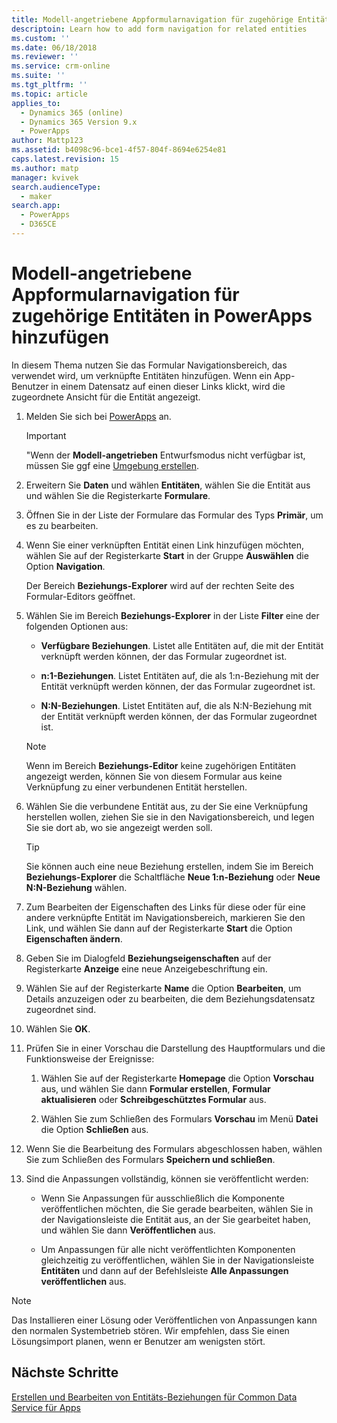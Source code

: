 ```yaml
---
title: Modell-angetriebene Appformularnavigation für zugehörige Entitäten in PowerApps hinzufügen | MicrosoftDocs
descriptoin: Learn how to add form navigation for related entities
ms.custom: ''
ms.date: 06/18/2018
ms.reviewer: ''
ms.service: crm-online
ms.suite: ''
ms.tgt_pltfrm: ''
ms.topic: article
applies_to:
  - Dynamics 365 (online)
  - Dynamics 365 Version 9.x
  - PowerApps
author: Mattp123
ms.assetid: b4098c96-bce1-4f57-804f-8694e6254e81
caps.latest.revision: 15
ms.author: matp
manager: kvivek
search.audienceType:
  - maker
search.app:
  - PowerApps
  - D365CE
---
```

# <a name="add-model-driven-app-form-navigation-for-related-entities"></a>Modell-angetriebene Appformularnavigation für zugehörige Entitäten in PowerApps hinzufügen

In diesem Thema nutzen Sie das Formular Navigationsbereich, das verwendet wird, um verknüpfte Entitäten hinzufügen. Wenn ein App-Benutzer in einem Datensatz auf einen dieser Links klickt, wird die zugeordnete Ansicht für die Entität angezeigt.   
  
1.  Melden Sie sich bei [PowerApps](https://web.powerapps.com/?utm_source=padocs&utm_medium=linkinadoc&utm_campaign=referralsfromdoc) an.  

  
    > [!IMPORTANT]
    > "Wenn der **Modell-angetrieben** Entwurfsmodus nicht verfügbar ist, müssen Sie ggf eine [Umgebung erstellen](https://docs.microsoft.com/powerapps/administrator/create-environment). 

2.  Erweitern Sie **Daten** und wählen **Entitäten**, wählen Sie die Entität aus und wählen Sie die Registerkarte **Formulare**. 
  
3.  Öffnen Sie in der Liste der Formulare das Formular des Typs **Primär**, um es zu bearbeiten.  
  
4.  Wenn Sie einer verknüpften Entität einen Link hinzufügen möchten, wählen Sie auf der Registerkarte **Start** in der Gruppe **Auswählen** die Option **Navigation**.  
  
     Der Bereich **Beziehungs-Explorer** wird auf der rechten Seite des Formular-Editors geöffnet.  
  
5.  Wählen Sie im Bereich **Beziehungs-Explorer** in der Liste **Filter** eine der folgenden Optionen aus:  
  
    - **Verfügbare Beziehungen**. Listet alle Entitäten auf, die mit der Entität verknüpft werden können, der das Formular zugeordnet ist.  
  
    - **n:1-Beziehungen**. Listet Entitäten auf, die als 1:n-Beziehung mit der Entität verknüpft werden können, der das Formular zugeordnet ist.  
  
    - **N:N-Beziehungen**. Listet Entitäten auf, die als N:N-Beziehung mit der Entität verknüpft werden können, der das Formular zugeordnet ist.  
  
    > [!NOTE]
    >  Wenn im Bereich **Beziehungs-Editor** keine zugehörigen Entitäten angezeigt werden, können Sie von diesem Formular aus keine Verknüpfung zu einer verbundenen Entität herstellen.  
  
6.  Wählen Sie die verbundene Entität aus, zu der Sie eine Verknüpfung herstellen wollen, ziehen Sie sie in den Navigationsbereich, und legen Sie sie dort ab, wo sie angezeigt werden soll.  
  
    > [!TIP]
    >  Sie können auch eine neue Beziehung erstellen, indem Sie im Bereich **Beziehungs-Explorer** die Schaltfläche **Neue 1:n-Beziehung** oder **Neue N:N-Beziehung** wählen.   
  
7. Zum Bearbeiten der Eigenschaften des Links für diese oder für eine andere verknüpfte Entität im Navigationsbereich, markieren Sie den Link, und wählen Sie dann auf der Registerkarte **Start** die Option **Eigenschaften ändern**.  
  
8. Geben Sie im Dialogfeld **Beziehungseigenschaften** auf der Registerkarte **Anzeige** eine neue Anzeigebeschriftung ein.  
  
9. Wählen Sie auf der Registerkarte **Name** die Option **Bearbeiten**, um Details anzuzeigen oder zu bearbeiten, die dem Beziehungsdatensatz zugeordnet sind.  
  
10. Wählen Sie **OK**.  
  
11. Prüfen Sie in einer Vorschau die Darstellung des Hauptformulars und die Funktionsweise der Ereignisse:  
  
    1.  Wählen Sie auf der Registerkarte **Homepage** die Option **Vorschau** aus, und wählen Sie dann **Formular erstellen**, **Formular aktualisieren** oder **Schreibgeschütztes Formular** aus.  
  
    2.  Wählen Sie zum Schließen des Formulars **Vorschau** im Menü **Datei** die Option **Schließen** aus.  
  
12. Wenn Sie die Bearbeitung des Formulars abgeschlossen haben, wählen Sie zum Schließen des Formulars **Speichern und schließen**.  
  
13. Sind die Anpassungen vollständig, können sie veröffentlicht werden:  
  
    -   Wenn Sie Anpassungen für ausschließlich die Komponente veröffentlichen möchten, die Sie gerade bearbeiten, wählen Sie in der Navigationsleiste die Entität aus, an der Sie gearbeitet haben, und wählen Sie dann **Veröffentlichen** aus.  
  
    -   Um Anpassungen für alle nicht veröffentlichten Komponenten gleichzeitig zu veröffentlichen, wählen Sie in der Navigationsleiste **Entitäten** und dann auf der Befehlsleiste **Alle Anpassungen veröffentlichen** aus.  
  
> [!NOTE]
> Das Installieren einer Lösung oder Veröffentlichen von Anpassungen kann den normalen Systembetrieb stören. Wir empfehlen, dass Sie einen Lösungsimport planen, wenn er Benutzer am wenigsten stört.
  
## <a name="next-steps"></a>Nächste Schritte  
 [Erstellen und Bearbeiten von Entitäts-Beziehungen für Common Data Service für Apps](../common-data-service/create-edit-entity-relationships.md)
